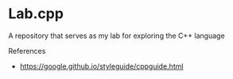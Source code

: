 # Lab.cpp
A repository that serves as my lab for exploring the C++ language

References
* https://google.github.io/styleguide/cppguide.html


